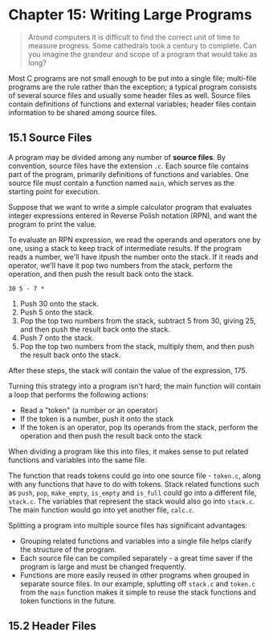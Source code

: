 # Chapter 15: Writing Large Programs

> Around computers it is difficult to find the correct unit of time to measure progress. Some cathedrals took a century to complete. Can you imagine the grandeur and scope of a program that would take as long?

Most C programs are not small enough to be put into a single file; multi-file programs are the rule rather than the exception; a typical program consists of several source files and usually some header files as well. Source files contain definitions of functions and external variables; header files contain information to be shared among source files.

## 15.1 Source Files

A program may be divided among any number of **source files**. By convention, source files have the extension `.c`. Each source file contains part of the program, primarily definitions of functions and variables. One source file must contain a function named `main`, which serves as the starting point for execution.

Suppose that we want to write a simple calculator program that evaluates integer expressions entered in Reverse Polish notation (RPN), and want the program to print the value.

To evaluate an RPN expression, we read the operands and operators one by one, using a stack to keep track of intermediate results. If the program reads a number, we'll have itpush the number onto the stack. If it reads and operator, we'll have it pop two numbers from the stack, perform the operation, and then push the result back onto the stack.

`30 5 - 7 *`

1. Push 30 onto the stack.
2. Push 5 onto the stack.
3. Pop the top two numbers from the stack, subtract 5 from 30, giving 25, and then push the result back onto the stack.
4. Push 7 onto the stack.
5. Pop the top two numbers from the stack, multiply them, and then push the result back onto the stack.

After these steps, the stack will contain the value of the expression, 175.

Turning this strategy into a program isn't hard; the main function will contain a loop that performs the following actions:

- Read a "token" (a number or an operator)
- If the token is a number, push it onto the stack
- If the token is an operator, pop its operands from the stack, perform the operation and then push the result back onto the stack

When dividing a program like this into files, it makes sense to put related functions and variables into the same file. 

The function that reads tokens could go into one source file - `token.c`, along with any functions that have to do with tokens. Stack related functions such as `push`, `pop`, `make_empty`, `is_empty` and `is_full` could go into a different file, `stack.c`. The variables that represent the stack would also go into `stack.c`. The main function would go into yet another file, `calc.c`.

Splitting a program into multiple source files has significant advantages:

- Grouping related functions and variables into a single file helps clarify the structure of the program.
- Each source file can be compiled separately - a great time saver if the program is large and must be changed frequently.
- Functions are more easily reused in other programs when grouped in separate source files. In our example, splutting off `stack.c` and `token.c` from the `main` function makes it simple to reuse the stack functions and token functions in the future.

## 15.2 Header Files



